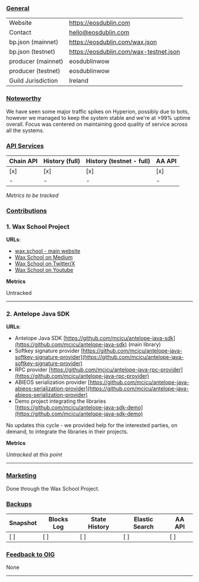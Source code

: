 ### <ins>General</ins>

|  |  |
| --- | --- |
| Website | https://eosdublin.com |
| Contact | hello@eosdublin.com |
| bp.json (mainnet) | https://eosdublin.com/wax.json |
| bp.json (testnet) | https://eosdublin.com/wax-testnet.json |
| producer (mainnet) | eosdublinwow |
| producer (testnet) | eosdublinwow |
| Guild Jurisdiction | Ireland |

### <ins>Noteworthy</ins>
We have seen some major traffic spikes on Hyperion, possibly due to bots, however we managed to keep the system stable and we're at >99% uptime overall. Focus was centered on maintaining good quality of service across all the systems.

### <ins>API Services</ins>

| Chain API | History (full) | History (testnet - full) | AA API |
|---|---|---|---|
| [x] | [x] | [x] | [x] |
| - | - | - | - |

*Metrics to be tracked*

### <ins>Contributions</ins>

### 1. Wax School Project 
**URLs**:
- [wax.school - main website](https://wax.school)
- [Wax School on Medium](https://medium.com/@waxblockchain)
- [Wax School on Twitter/X](https://twitter.com/waxschool_)
- [Wax School on Youtube](https://www.youtube.com/channel/UCwV0PjHGLr3jzwkHTLxwlpg)

**Metrics**

Untracked

---
### 2. Antelope Java SDK

**URLs**:
- Antelope Java SDK [https://github.com/mcicu/antelope-java-sdk](https://github.com/mcicu/antelope-java-sdk) (main library)
- Softkey signature provider [https://github.com/mcicu/antelope-java-softkey-signature-provider](https://github.com/mcicu/antelope-java-softkey-signature-provider) 
- RPC provider [https://github.com/mcicu/antelope-java-rpc-provider](https://github.com/mcicu/antelope-java-rpc-provider)
- ABIEOS serialization provider [https://github.com/mcicu/antelope-java-abieos-serialization-provider](https://github.com/mcicu/antelope-java-abieos-serialization-provider)
- Demo project integrating the libraries
[https://github.com/mcicu/antelope-java-sdk-demo](https://github.com/mcicu/antelope-java-sdk-demo)

No updates this cycle - we provided help for the interested parties, on demand, to integrate the libraries in their projects.

**Metrics**

*Untracked at this point*

---

### <ins>Marketing</ins>
Done through the Wax School Project.

### <ins>Backups </ins>

| Snapshot | Blocks Log | State History | Elastic Search | AA API |
|--------|--------|--------|--------|--------|
| [ ] | [ ] | [ ] | [ ] | [ ] |


### <ins>Feedback to OIG</ins>
None

----

